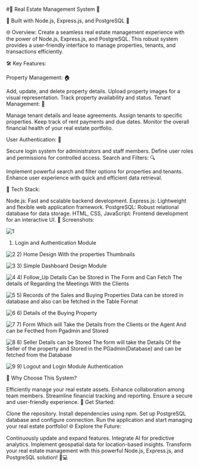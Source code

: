 #🏡 Real Estate Management System 🏡

🚀 Built with Node.js, Express.js, and PostgreSQL 🚀

🌐 Overview:
Create a seamless real estate management experience with the power of Node.js, Express.js, and PostgreSQL. This robust system provides a user-friendly interface to manage properties, tenants, and transactions efficiently.

🛠️ Key Features:

Property Management: 🏠

Add, update, and delete property details.
Upload property images for a visual representation.
Track property availability and status.
Tenant Management: 👫

Manage tenant details and lease agreements.
Assign tenants to specific properties.
Keep track of rent payments and due dates.
Monitor the overall financial health of your real estate portfolio.

User Authentication: 🔐

Secure login system for administrators and staff members.
Define user roles and permissions for controlled access.
Search and Filters: 🔍

Implement powerful search and filter options for properties and tenants.
Enhance user experience with quick and efficient data retrieval.

🔧 Tech Stack:

Node.js: Fast and scalable backend development.
Express.js: Lightweight and flexible web application framework.
PostgreSQL: Robust relational database for data storage.
HTML, CSS, JavaScript: Frontend development for an interactive UI.
📸 Screenshots:

![1](https://github.com/imrohitsampannavar45/Real_Estate-Management-System-Using-Nodejs-ExpressJs-PostgreSQL-/assets/88710389/1c268de2-1c9e-4352-bdee-72dabe76d982)
1) Login and Authentication Module

![2](https://github.com/imrohitsampannavar45/Real_Estate-Management-System-Using-Nodejs-ExpressJs-PostgreSQL-/assets/88710389/1aaa2899-c8a9-4a60-b669-dfbc03aa93c8)
2) Home Design With the properties Thumbnails 

![3](https://github.com/imrohitsampannavar45/Real_Estate-Management-System-Using-Nodejs-ExpressJs-PostgreSQL-/assets/88710389/5b8853ef-66eb-4f62-b056-a69d3c7a03d4)
3) Simple Dashboard Design Module 

![4](https://github.com/imrohitsampannavar45/Real_Estate-Management-System-Using-Nodejs-ExpressJs-PostgreSQL-/assets/88710389/607decaa-a507-47db-8f9c-f7cf1bc9c79b)
 4) Follow_Up Details Can be Stored in The Form and Can Fetch The details of Regarding the Meetings With the Clients 

 ![5](https://github.com/imrohitsampannavar45/Real_Estate-Management-System-Using-Nodejs-ExpressJs-PostgreSQL-/assets/88710389/20b566b2-001f-422b-83d4-9b1bec907e51)
5) Records of the Sales and Buying Properties Data can be stored in database and also can be fetched in the Table Format 

![6](https://github.com/imrohitsampannavar45/Real_Estate-Management-System-Using-Nodejs-ExpressJs-PostgreSQL-/assets/88710389/bf15bf99-0434-4468-97ff-7e5a95c4c682)
6) Details of the Buying Property

![7](https://github.com/imrohitsampannavar45/Real_Estate-Management-System-Using-Nodejs-ExpressJs-PostgreSQL-/assets/88710389/b69137bb-7358-4258-8e4e-f34faedddd36)
7) Form Which will Take the Details from the Clients or the Agent And can be Fecthed from Pgadmin and Stored 

![8](https://github.com/imrohitsampannavar45/Real_Estate-Management-System-Using-Nodejs-ExpressJs-PostgreSQL-/assets/88710389/595e9b67-9ab6-4e6b-b408-d4d55ced17cf)
8) Seller Details can be Stored The form will take the Details Of the Seller of the property and Stored in the PGadmin(Database)  and can be fetched from the Database 

![9](https://github.com/imrohitsampannavar45/Real_Estate-Management-System-Using-Nodejs-ExpressJs-PostgreSQL-/assets/88710389/86879bd4-c559-4ce2-94b2-7377d87015af)
9) Logout and Login Module Authentication 


🌟 Why Choose This System?

Efficiently manage your real estate assets.
Enhance collaboration among team members.
Streamline financial tracking and reporting.
Ensure a secure and user-friendly experience.
🚀 Get Started:

Clone the repository.
Install dependencies using npm.
Set up PostgreSQL database and configure connection.
Run the application and start managing your real estate portfolio!
🌐 Explore the Future:

Continuously update and expand features.
Integrate AI for predictive analytics.
Implement geospatial data for location-based insights.
Transform your real estate management with this powerful Node.js, Express.js, and PostgreSQL solution! 🏡💻

